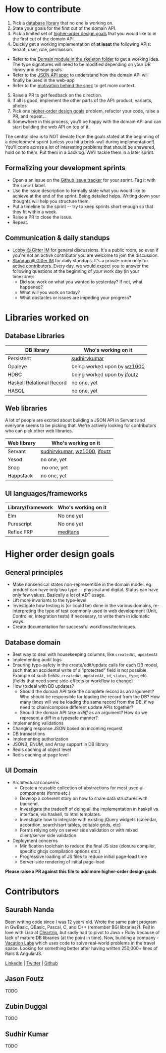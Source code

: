 # How to contribute

1. Pick a [database library](#database-libraries) that no one is working on.
2. State your goals for the first cut of the domain API. 
3. Pick a limited set of [higher-order design goals](#higher-order-design-goals) that you would like to in the first cut of the domain API.
4. Quickly get a working implementation of **at least** the following APIs: tenant, user, role, permission.
  * Refer to the [Domain module in the skeleton folder](https://github.com/vacationlabs/haskell-webapps/tree/master/skeleton/src/Domain) to get a working idea. The type signatures will need to be modified depending on your DB library and design goals.
  * Refer to the [JSON API spec](https://vacationlabs.github.io/haskell-webapps/json-api-spec.html) to understand how the domain API will finally be used in the web-app
  * Refer to the [motivation behind the spec](https://github.com/vacationlabs/haskell-webapps/blob/master/SPEC.md) to get more context.
5. Raise a PR to get feedback on the direction.
6. If all is good, implement the other parts of the API: product, variants, photos
7. Pick one [higher-order design goals](#higher-order-design-goals) problem, refactor your code, raise a PR, and repeat...
8. Somewhere in this process, you'll be happy with the domain API and can start building the web API on top of it.

The central idea is to NOT deviate from the goals stated at the beginning of a development sprint (unless you hit a brick-wall during implementation!) You'll come across a lot of interesting problems that should be answered, hold on to them. Put them in a backlog. We'll tackle them in a later sprint.

## Formalizing your development sprints

* Open a an issue on the [Github issue tracker](https://github.com/vacationlabs/haskell-webapps/issues) for your sprint. Tag it with the `sprint` label.
* Use the issue description to formally state what you would like to achieve at the end of the sprint. Being detailed helps. Writing down your thoughts will help you structure them.
* Put a timeline to the sprint -- try to keep sprints short enough so that they fit within a week.
* Raise a PR to close the issue.
* Repeat.

## Communication & daily standups

* [Lobby @ Gitter IM](https://gitter.im/haskell-webapps/Lobby?source=orgpage) for general discussions. It's a public room, so even if you're not an active contributor you are welcome to join the discussion.
* [Standup @ Gitter IM](https://gitter.im/haskell-webapps/standup) for daily standups. It's a private room only for [active contributors](#contributors). Every day, we would expect you to answer the following questions at the beginning of *your* work day (in your timezone):
  * Did you work on what you wanted to yesterday? If not, what happened?
  * What will you work on today?
  * What obstacles or issues are impeding your progress?

# Libraries worked on
## Database Libraries

| DB library | Who's working on it |
| --- | --- |
| Persistent | [sudhirvkumar](https://github.com/sudhirvkumar) |
| Opaleye | being worked upon by [wz1000](https://github.com/sudhirvkumar) |
| HDBC | being worked upon by [jfoutz](https://github.com/sudhirvkumar) |
| Haskell Relational Record | no one, yet |
| HASQL | no one, yet |

## Web libraries

A lot of people are excited about building a JSON API in Servant and everyone seems to be picking that. We're actively looking for contributors who can pick other web libraries.

| Web library | Who's working on it |
| --- | --- |
| Servant | [sudhirvkumar](https://github.com/sudhirvkumar), [wz1000](https://github.com/sudhirvkumar), [jfoutz](https://github.com/sudhirvkumar) |
| Yesod | no one, yet |
| Snap | no one, yet |
| Happstack | no one, yet |

## UI languages/frameworks

| Library/framework | Who's working on it                     |
| ---               | ---                                     |
| Elm               | No one yet                              |
| Purescript        | No one yet                              |
| Reflex FRP        | [meditans](https://github.com/meditans) |

# Higher order design goals

## General principles
* Make nonsensical states non-representible in the domain model. eg. product can have only two type -- physical and digital. Status can have only few values. Basically a lot of ADT usage.
* Lift more invariants to the type-level.
* Investigate how testing is (or could be) done in the various domains, re-interpreting the type of test commonly used in web development (Unit, Controller, Integration tests) if necessary, to write them in idiomatic ways.
* Create documentation for successful workflows/techniques.

## Database domain

* Best way to deal with housekeeping columns, like `createdAt`, `updatedAt`
* Implementing audit logs
* Ensuring type-safety in the create/edit/update calls for each DB model, such that an accidental write of a "protected" field is not possible. Example of such fields: `createdAt`, `updatedAt`, `id`, `status`, `type`, etc. (fields that need some side-effects or workflow to change)
* How to deal with DB updates? 
  * Should the domain API take the complete record as an argument? Who should be responsible for loading the record from the DB? How many times will we be loading the same record from the DB, if we need to chain/compose different update APIs together?
  * Should the domain API take a *diff* as an argument? How do we represent a diff in a typesafe manner?
* Implementing validations
* Changing response JSON based on incoming request
* DB transactions
* Implementing authorization
* JSONB, ENUM, and Array support in DB library
* Redis caching at object level
* Redis caching at page level

## UI Domain

* Architectural concerns
  - Create a reusable collection of abstractions for most used ui components (forms etc.)
  - Develop a coherent story on how to share data structures with backend.
  - Investigate the tradeoff of doing all the implementation in haskell vs. interface, via haskell, to html templates.
  - Investigate how to integrate with existing jQuery widgets (calendar, accordion, search/sort tables, editable grids, etc)
  - Forms relying only on server side validation or with mixed client/server side validation
* Deployment concerns
  - Minification toolchain to reduce the final JS size (closure compiler, specific ghcjs compilation options etc.)
  - Progressive loading of JS files to reduce initial page-load time
  - Server-side rendering of initial page-load

**Please raise a PR against this file to add more higher-order design goals**

# Contributors

## Saurabh Nanda

Been writing code since I was 12 years old. Wrote the same paint program in GwBasic, QBasic, Pascal, C, and C++ (remember BGI libraries?). Fell in love with Lisp at [Cleartrip](https://www.cleartrip.com), but sadly had to pivot to Java + Ruby because of lack of mature DB libraries (at the point in time). Now, building a company - [Vacation Labs](https://www.vacationlabs.com) which uses code to solve real-world problems in the travel space. Looking for something better after having written 250,000+ lines of Rails & AngularJS.

[LinkedIn](https://in.linkedin.com/in/saurabhnanda1) | [Twitter](https://www.twitter.com/saurabhnanda) | [Github](https://www.github.com/saurabhnanda)

## Jason Foutz

TODO

## Zubin Duggal

TODO

## Sudhir Kumar

TODO
